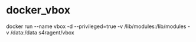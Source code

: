 # docker_vbox

docker run --name vbox -d --privileged=true -v /lib/modules:/lib/modules -v /data:/data s4ragent/vbox
